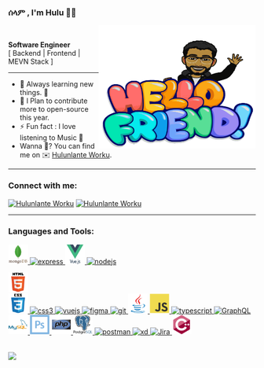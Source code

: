 ### ሰላም , I'm Hulu  ✌🏽 

<img align="right" width="320" height="250" src="https://raw.githubusercontent.com/GedionT/GedionT/master/mymoji.svg" alt="my bitmoji" />
<br />

__Software Engineer__
 <br /> [ Backend | Frontend | MEVN  Stack  ]

---

* 🌱 Always learning new things. 🐶
* 🎯 I Plan to contribute more to open-source this year.
* ⚡ Fun fact : I love listening to Music 🎵
*  Wanna 💬? You can find me on ✉️ [Hulunlante Worku](mailto:hulunlante.w@gmail.com?subject=[GitHub]).

---
<h3 align="left">Connect with me:</h3>
<p align="left">
<link rel="stylesheet" href="https://cdn.jsdelivr.net/gh/devicons/devicon@v2.14.0/devicon.min.css">

<a href="https://t.me/Hulu_WZ" target="blank"><img align="center" src="https://img.icons8.com/color/48/000000/telegram-app--v1.png" alt="Hulunlante Worku" height="30" width="30" /></a>       <a href="https://www.linkedin.com/in/hulunlante-worku-0513051a3/" target="blank"><img align="center" src="https://raw.githubusercontent.com/rahuldkjain/github-profile-readme-generator/master/src/images/icons/Social/linked-in-alt.svg" alt="Hulunlante Worku" height="30" width="40" /></a>
  
</p>

---
<h3 align="left">Languages and Tools:</h3>
<p align="left">
 
<a href="https://www.mongodb.com/" target="_blank" rel="noreferrer"> <img src="https://raw.githubusercontent.com/devicons/devicon/master/icons/mongodb/mongodb-original-wordmark.svg" alt="mongodb" width="40" height="40"/> </a> <a href="https://expressjs.com" target="_blank" rel="noreferrer"> <img src="https://cdn.jsdelivr.net/gh/devicons/devicon/icons/express/express-original-wordmark.svg" alt="express" width="40" height="40"/> </a><a href="https://vuejs.org/" target="_blank" rel="noreferrer"> <i class="devicon-express-original-wordmark"></i>
<img src="https://raw.githubusercontent.com/devicons/devicon/master/icons/vuejs/vuejs-original-wordmark.svg" alt="vuejs" width="40" height="40"/> </a> <a href="https://nodejs.org" target="_blank" rel="noreferrer"> <img src="https://cdn.jsdelivr.net/gh/devicons/devicon/icons/nodejs/nodejs-original-wordmark.svg" alt="nodejs" width="40" height="40"/> </a> 

 <a href="https://www.w3.org/html/" target="_blank" rel="noreferrer"> <img src="https://raw.githubusercontent.com/devicons/devicon/master/icons/html5/html5-original-wordmark.svg" alt="html5" width="40" height="40"/> </a>  
<a href="https://www.w3schools.com/css/" target="_blank" rel="noreferrer"> <img src="https://raw.githubusercontent.com/devicons/devicon/master/icons/css3/css3-original-wordmark.svg" alt="css3" width="40" height="40"/> </a> <a href="https://www.w3schools.com/bootstrap/" target="_blank" rel="noreferrer"> 
 <img src="https://cdn.jsdelivr.net/gh/devicons/devicon/icons/bootstrap/bootstrap-original.svg" alt="css3" width="40" height="40"/> 
</a>  <a href="https://angular.io/guide/cheatsheet" target="_blank" rel="noreferrer"> <img src="https://cdn.jsdelivr.net/gh/devicons/devicon/icons/angularjs/angularjs-original.svg" alt="vuejs" width="40" height="40"/> </a> 
<a href="https://www.figma.com/" target="_blank" rel="noreferrer"> <img src="https://www.vectorlogo.zone/logos/figma/figma-icon.svg" alt="figma" width="40" height="40"/> </a> 
<a href="https://git-scm.com/" target="_blank" rel="noreferrer"> <img src="https://www.vectorlogo.zone/logos/git-scm/git-scm-icon.svg" alt="git" width="40" height="40"/> </a> 
<a href="https://www.java.com" target="_blank" rel="noreferrer"> <img src="https://raw.githubusercontent.com/devicons/devicon/master/icons/java/java-original.svg" alt="java" width="40" height="40"/> </a> 
<a href="https://developer.mozilla.org/en-US/docs/Web/JavaScript" target="_blank" rel="noreferrer"> <img src="https://raw.githubusercontent.com/devicons/devicon/master/icons/javascript/javascript-original.svg" alt="javascript" width="40" height="40"/> </a><a href="https://www.typescriptlang.org/" target="_blank" rel="noreferrer"> <img src="https://cdn.jsdelivr.net/gh/devicons/devicon/icons/typescript/typescript-original.svg" alt="typescript" width="40" height="40" /> </a>
 <a href="https://graphql.org/" target="_blank" rel="noreferrer"> <img src="https://cdn.jsdelivr.net/gh/devicons/devicon/icons/graphql/graphql-plain.svg" alt="GraphQL" width="40" height="40"/> </a> 
<a href="https://www.mysql.com/" target="_blank" rel="noreferrer"> <img src="https://raw.githubusercontent.com/devicons/devicon/master/icons/mysql/mysql-original-wordmark.svg" alt="mysql" width="40" height="40"/> </a> 
<a href="https://www.photoshop.com/en" target="_blank" rel="noreferrer"> <img src="https://raw.githubusercontent.com/devicons/devicon/master/icons/photoshop/photoshop-line.svg" alt="photoshop" width="40" height="40"/> </a> <a href="https://www.php.net" target="_blank" rel="noreferrer"> <img src="https://raw.githubusercontent.com/devicons/devicon/master/icons/php/php-original.svg" alt="php" width="40" height="40"/> </a> 
<a href="https://www.postgresql.org" target="_blank" rel="noreferrer"> <img src="https://raw.githubusercontent.com/devicons/devicon/master/icons/postgresql/postgresql-original-wordmark.svg" alt="postgresql" width="40" height="40"/> </a> 
<a href="https://postman.com" target="_blank" rel="noreferrer"> <img src="https://www.vectorlogo.zone/logos/getpostman/getpostman-icon.svg" alt="postman" width="40" height="40"/> </a> <a href="https:#" target="_blank" rel="noreferrer"> <img src="https://cdn.jsdelivr.net/gh/devicons/devicon/icons/vscode/vscode-original.svg" alt="xd" width="40" height="40"/> </a> <a href="#" target="_blank" rel="noreferrer"><img src="https://cdn.jsdelivr.net/gh/devicons/devicon/icons/jira/jira-original-wordmark.svg" alt="Jira" width="40" height="40"/> </a><a href="https://www.w3schools.com/cpp/" target="_blank" rel="noreferrer"> <img src="https://raw.githubusercontent.com/devicons/devicon/master/icons/cplusplus/cplusplus-original.svg" alt="cplusplus" width="40" height="40"/> </a>
</p>
  <br/>
<a href="">
  <img align="center" src="https://github-readme-stats.vercel.app/api?username=HuluWZ&show_icons=true&theme=tokyonight" />
</a> 
